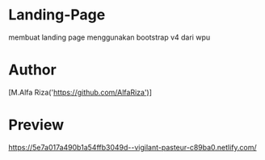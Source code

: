 # Landing-Page
membuat landing page menggunakan bootstrap v4 dari wpu

# Author
[M.Alfa Riza('https://github.com/AlfaRiza')]

# Preview
https://5e7a017a490b1a54ffb3049d--vigilant-pasteur-c89ba0.netlify.com/
